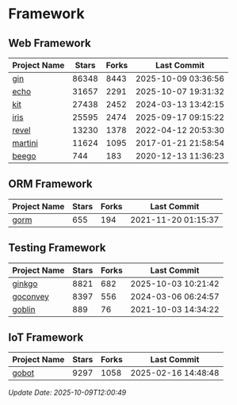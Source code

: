 # Framework

## Web Framework
| Project Name | Stars | Forks | Last Commit |
| ------------ | ----- | ----- | ----------- |
| [gin](https://github.com/gin-gonic/gin) | 86348 | 8443 | 2025-10-09 03:36:56 |
| [echo](https://github.com/labstack/echo) | 31657 | 2291 | 2025-10-07 19:31:32 |
| [kit](https://github.com/go-kit/kit) | 27438 | 2452 | 2024-03-13 13:42:15 |
| [iris](https://github.com/kataras/iris) | 25595 | 2474 | 2025-09-17 09:15:22 |
| [revel](https://github.com/revel/revel) | 13230 | 1378 | 2022-04-12 20:53:30 |
| [martini](https://github.com/go-martini/martini) | 11624 | 1095 | 2017-01-21 21:58:54 |
| [beego](https://github.com/astaxie/beego) | 744 | 183 | 2020-12-13 11:36:23 |

## ORM Framework
| Project Name | Stars | Forks | Last Commit |
| ------------ | ----- | ----- | ----------- |
| [gorm](https://github.com/jinzhu/gorm) | 655 | 194 | 2021-11-20 01:15:37 |

## Testing Framework
| Project Name | Stars | Forks | Last Commit |
| ------------ | ----- | ----- | ----------- |
| [ginkgo](https://github.com/onsi/ginkgo) | 8821 | 682 | 2025-10-03 10:21:42 |
| [goconvey](https://github.com/smartystreets/goconvey) | 8397 | 556 | 2024-03-06 06:24:57 |
| [goblin](https://github.com/franela/goblin) | 889 | 76 | 2021-10-03 14:34:22 |

## IoT Framework
| Project Name | Stars | Forks | Last Commit |
| ------------ | ----- | ----- | ----------- |
| [gobot](https://github.com/hybridgroup/gobot) | 9297 | 1058 | 2025-02-16 14:48:48 |

*Update Date: 2025-10-09T12:00:49*